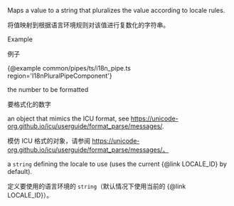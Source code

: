 Maps a value to a string that pluralizes the value according to locale rules.

将值映射到根据语言环境规则对该值进行复数化的字符串。

Example

例子

{&commat;example common/pipes/ts/i18n_pipe.ts region='I18nPluralPipeComponent'}



the number to be formatted

要格式化的数字

an object that mimics the ICU format, see
https://unicode-org.github.io/icu/userguide/format_parse/messages/.

模仿 ICU 格式的对象，请参阅 https://unicode-org.github.io/icu/userguide/format_parse/messages/。

a `string` defining the locale to use \(uses the current {&commat;link LOCALE_ID} by
default\).

定义要使用的语言环境的 `string`（默认情况下使用当前的 {&commat;link LOCALE_ID}）。